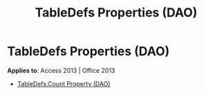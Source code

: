 ﻿---
title: TableDefs Properties (DAO)
TOCTitle: Properties
ms:assetid: a565e9c7-36ef-47b7-a476-56333cc7f2a2
ms:mtpsurl: https://msdn.microsoft.com/library/Dn142529(v=office.15)
ms:contentKeyID: 52073767
ms.date: 09/18/2015
mtps_version: v=office.15
---

# TableDefs Properties (DAO)


**Applies to**: Access 2013 | Office 2013



  - [TableDefs.Count Property (DAO)](tabledefs-count-property-dao.md)

